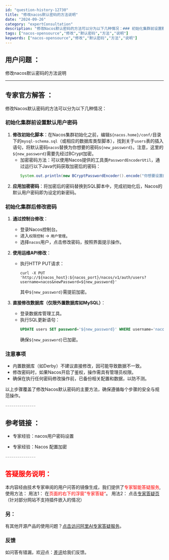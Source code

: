 ```yaml
---
id: "question-history-12730"
title: "修改nacos默认密码的方法说明"
date: "2024-09-26"
category: "expertConsultation"
description: "修改Nacos默认密码的方法可以分为以下几种情况：### 初始化集群前设置默认用户密码1. **修改初始化脚本**：在Nacos集群初始化之前，编辑`$nacos.home/conf/`目录下的`mysql-schema.sql`（或相应的数据库类型脚本），找到关于`users`表的插入语句，将默认"
tags: ["nacos-opensource","修改","默认密码","方法","说明"]
keywords: ["nacos-opensource","修改","默认密码","方法","说明"]
---
```


## 用户问题 ： 
 修改nacos默认密码的方法说明  

---------------
## 专家官方解答 ：

修改Nacos默认密码的方法可以分为以下几种情况：

### 初始化集群前设置默认用户密码
1. **修改初始化脚本**：在Nacos集群初始化之前，编辑`${nacos.home}/conf/`目录下的`mysql-schema.sql`（或相应的数据库类型脚本），找到关于`users`表的插入语句，将默认密码`nacos`替换为你想要的密码`${new_password}`。注意，这里的`${new_password}`需要先经过BCrypt加密。
   - 加密密码方法：可以使用Nacos提供的工具类`PasswordEncoderUtil`，通过运行以下Java代码获取加密后的密码：
     ```java
     System.out.println(new BCryptPasswordEncoder().encode("你想要设置的密码"));
     ```
2. **应用加密密码**：将加密后的密码替换到SQL脚本中，完成初始化后，Nacos的默认用户密码即为设定的新密码。

### 初始化集群后修改密码
1. **通过控制台修改**：
   - 登录Nacos控制台。
   - 进入`权限控制` -> `用户管理`。
   - 选择`nacos`用户，点击修改密码，按照界面提示操作。

2. **使用运维API修改**：
   - 执行HTTP PUT请求：
     ```shell
     curl -X PUT 'http://${nacos_host}:${nacos_port}/nacos/v1/auth/users?username=nacos&newPassword=${new_password}'
     ```
     其中`${new_password}`需提前加密。

3. **直接修改数据库（仅限外置数据库如MySQL）**：
   - 登录数据库管理工具。
   - 执行SQL更新语句：
     ```sql
     UPDATE users SET password='${new_password}' WHERE username='nacos';
     ```
     确保`${new_password}`已加密。

### 注意事项
- 内置数据库（如Derby）不建议直接修改，因可能导致数据不一致。
- 修改密码时，如果Nacos开启了鉴权，操作需具有管理员权限。
- 确保在执行任何密码修改操作前，已备份相关配置和数据，以防不测。

以上步骤覆盖了修改Nacos默认密码的主要方法，确保遵循每个步骤的安全与规范操作。


<font color="#949494">---------------</font> 


## 参考链接 ：

* 专家经验：nacos用户密码设置 
 
 * 专家经验：Nacos 配置加密 


 <font color="#949494">---------------</font> 
 


## <font color="#FF0000">答疑服务说明：</font> 

本内容经由技术专家审阅的用户问答的镜像生成，我们提供了<font color="#FF0000">专家智能答疑服务</font>,使用方法：
用法1： 在<font color="#FF0000">页面的右下的浮窗”专家答疑“</font>。
用法2： 点击[专家答疑页](https://answer.opensource.alibaba.com/docs/intro)（针对部分网站不支持插件嵌入的情况）
### 另：


有其他开源产品的使用问题？[点击访问阿里AI专家答疑服务](https://answer.opensource.alibaba.com/docs/intro)。
### 反馈
如问答有错漏，欢迎点：[差评](https://ai.nacos.io/user/feedbackByEnhancerGradePOJOID?enhancerGradePOJOId=13869)给我们反馈。
